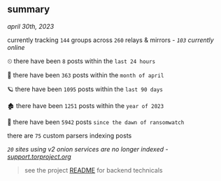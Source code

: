 
## summary
_april 30th, 2023_

currently tracking `144` groups across `260` relays & mirrors - _`103` currently online_

⏲ there have been `8` posts within the `last 24 hours`

🦈 there have been `363` posts within the `month of april`

🪐 there have been `1095` posts within the `last 90 days`

🏚 there have been `1251` posts within the `year of 2023`

🦕 there have been `5942` posts `since the dawn of ransomwatch`

there are `75` custom parsers indexing posts

_`20` sites using v2 onion services are no longer indexed - [support.torproject.org](https://support.torproject.org/onionservices/v2-deprecation/)_

> see the project [README](https://github.com/joshhighet/ransomwatch#ransomwatch--) for backend technicals
